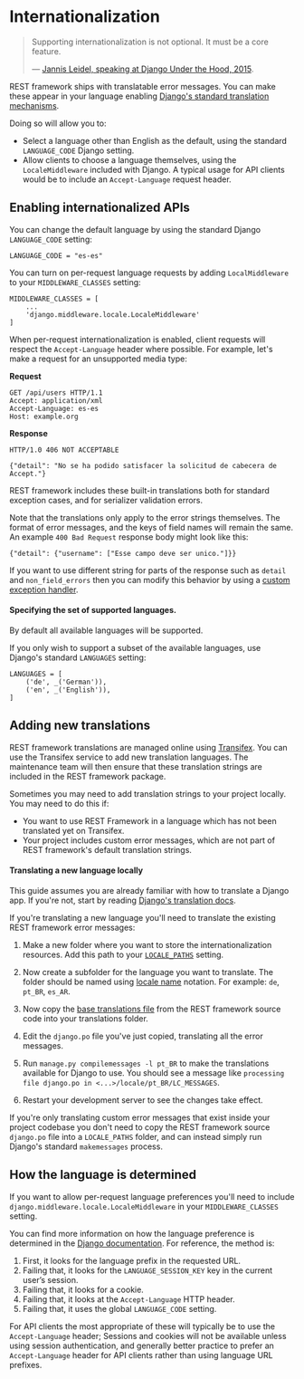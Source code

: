 # Internationalization

> Supporting internationalization is not optional. It must be a core feature.
>
> &mdash; [Jannis Leidel, speaking at Django Under the Hood, 2015][cite].

REST framework ships with translatable error messages. You can make these appear in your language enabling [Django's standard translation mechanisms][django-translation].

Doing so will allow you to:

* Select a language other than English as the default, using the standard `LANGUAGE_CODE` Django setting.
* Allow clients to choose a language themselves, using the `LocaleMiddleware` included with Django. A typical usage for API clients would be to include an `Accept-Language` request header.

## Enabling internationalized APIs

You can change the default language by using the standard Django `LANGUAGE_CODE` setting:

    LANGUAGE_CODE = "es-es"

You can turn on per-request language requests by adding `LocalMiddleware` to your `MIDDLEWARE_CLASSES` setting:

    MIDDLEWARE_CLASSES = [
        ...
        'django.middleware.locale.LocaleMiddleware'
    ]

When per-request internationalization is enabled, client requests will respect the `Accept-Language` header where possible. For example, let's make a request for an unsupported media type:

**Request**

    GET /api/users HTTP/1.1
    Accept: application/xml
    Accept-Language: es-es
    Host: example.org

**Response**

    HTTP/1.0 406 NOT ACCEPTABLE

    {"detail": "No se ha podido satisfacer la solicitud de cabecera de Accept."}

REST framework includes these built-in translations both for standard exception cases, and for serializer validation errors.

Note that the translations only apply to the error strings themselves. The format of error messages, and the keys of field names will remain the same. An example `400 Bad Request` response body might look like this:

    {"detail": {"username": ["Esse campo deve ser unico."]}}

If you want to use different string for parts of the response such as `detail` and `non_field_errors` then you can modify this behavior by using a [custom exception handler][custom-exception-handler].

#### Specifying the set of supported languages.

By default all available languages will be supported.

If you only wish to support a subset of the available languages, use Django's standard `LANGUAGES` setting:

    LANGUAGES = [
        ('de', _('German')),
        ('en', _('English')),
    ]

## Adding new translations

REST framework translations are managed online using [Transifex][transifex-project]. You can use the Transifex service to add new translation languages. The maintenance team will then ensure that these translation strings are included in the REST framework package.

Sometimes you may need to add translation strings to your project locally. You may need to do this if:

* You want to use REST Framework in a language which has not been translated yet on Transifex.
* Your project includes custom error messages, which are not part of REST framework's default translation strings.

#### Translating a new language locally

This guide assumes you are already familiar with how to translate a Django app.  If you're not, start by reading [Django's translation docs][django-translation].

If you're translating a new language you'll need to translate the existing REST framework error messages:

1. Make a new folder where you want to store the internationalization resources. Add this path to your [`LOCALE_PATHS`][django-locale-paths] setting.

2. Now create a subfolder for the language you want to translate. The folder should be named using [locale name][django-locale-name] notation. For example: `de`, `pt_BR`, `es_AR`.

3. Now copy the [base translations file][django-po-source] from the REST framework source code into your translations folder.

4. Edit the `django.po` file you've just copied, translating all the error messages.

5. Run `manage.py compilemessages -l pt_BR` to make the translations 
available for Django to use. You should see a message like `processing file django.po in <...>/locale/pt_BR/LC_MESSAGES`.

6. Restart your development server to see the changes take effect.

If you're only translating custom error messages that exist inside your project codebase you don't need to copy the REST framework source `django.po` file into a `LOCALE_PATHS` folder, and can instead simply run Django's standard `makemessages` process.

## How the language is determined

If you want to allow per-request language preferences you'll need to include `django.middleware.locale.LocaleMiddleware` in your `MIDDLEWARE_CLASSES` setting.

You can find more information on how the language preference is determined in the [Django documentation][django-language-preference]. For reference, the method is:

1. First, it looks for the language prefix in the requested URL.
2. Failing that, it looks for the `LANGUAGE_SESSION_KEY` key in the current user’s session.
3. Failing that, it looks for a cookie.
4. Failing that, it looks at the `Accept-Language` HTTP header.
5. Failing that, it uses the global `LANGUAGE_CODE` setting.

For API clients the most appropriate of these will typically be to use the `Accept-Language` header; Sessions and cookies will not be available unless using session authentication, and generally better practice to prefer an `Accept-Language` header for API clients rather than using language URL prefixes.

[cite]: http://youtu.be/Wa0VfS2q94Y
[django-translation]: https://docs.djangoproject.com/en/1.7/topics/i18n/translation
[custom-exception-handler]: ../api-guide/exceptions.md#custom-exception-handling
[transifex-project]: https://www.transifex.com/projects/p/django-rest-framework/
[django-po-source]: https://raw.githubusercontent.com/tomchristie/django-rest-framework/master/rest_framework_tm/locale/en_US/LC_MESSAGES/django.po 
[django-language-preference]: https://docs.djangoproject.com/en/1.7/topics/i18n/translation/#how-django-discovers-language-preference
[django-locale-paths]: https://docs.djangoproject.com/en/1.7/ref/settings/#std:setting-LOCALE_PATHS
[django-locale-name]: https://docs.djangoproject.com/en/1.7/topics/i18n/#term-locale-name
[contributing]: ../../CONTRIBUTING.md
